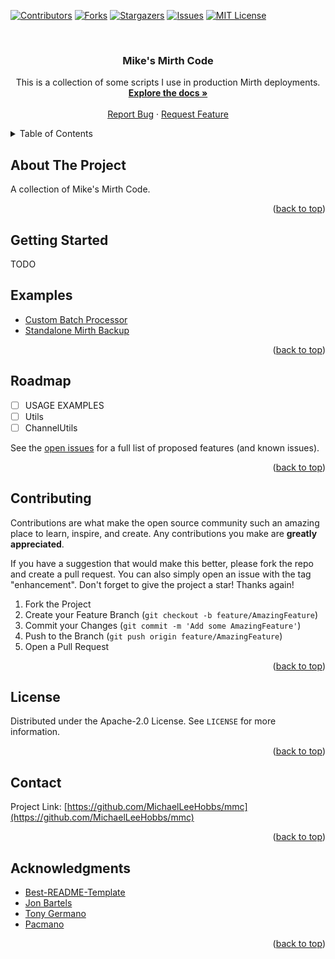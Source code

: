 <div id="top"></div>
<!--
*** Thanks for checking out the Best-README-Template. If you have a suggestion
*** that would make this better, please fork the repo and create a pull request
*** or simply open an issue with the tag "enhancement".
*** Don't forget to give the project a star!
*** Thanks again! Now go create something AMAZING! :D
-->



<!-- PROJECT SHIELDS -->
<!--
*** I'm using markdown "reference style" links for readability.
*** Reference links are enclosed in brackets [ ] instead of parentheses ( ).
*** See the bottom of this document for the declaration of the reference variables
*** for contributors-url, forks-url, etc. This is an optional, concise syntax you may use.
*** https://www.markdownguide.org/basic-syntax/#reference-style-links
-->
[![Contributors][contributors-shield]][contributors-url]
[![Forks][forks-shield]][forks-url]
[![Stargazers][stars-shield]][stars-url]
[![Issues][issues-shield]][issues-url]
[![MIT License][license-shield]][license-url]



<!-- PROJECT LOGO -->
<br />
<div align="center">
<h3 align="center">Mike's Mirth Code</h3>

  <p align="center">
    This is a collection of some scripts I use in production Mirth deployments.
    <br />
    <a href="https://github.com/MichaelLeeHobbs/mmc"><strong>Explore the docs »</strong></a>
    <br />
    <br />
    <a href="https://github.com/MichaelLeeHobbs/mmc/issues">Report Bug</a>
    ·
    <a href="https://github.com/MichaelLeeHobbs/mmc/issues">Request Feature</a>
  </p>
</div>



<!-- TABLE OF CONTENTS -->
<details>
  <summary>Table of Contents</summary>
  <ol>
    <li><a href="#about-the-project">About The Project</a></li>
    <li><a href="#getting-started">Getting Started</a></li>
    <li><a href="#usage">Usage</a></li>
    <li><a href="#roadmap">Roadmap</a></li>
    <li><a href="#contributing">Contributing</a></li>
    <li><a href="#license">License</a></li>
    <li><a href="#contact">Contact</a></li>
    <li><a href="#acknowledgments">Acknowledgments</a></li>
  </ol>
</details>



<!-- ABOUT THE PROJECT -->
## About The Project

A collection of Mike's Mirth Code.

<p align="right">(<a href="#top">back to top</a>)</p>


<!-- GETTING STARTED -->
## Getting Started

TODO


<!-- USAGE EXAMPLES -->
## Examples
* [Custom Batch Processor](https://github.com/MichaelLeeHobbs/mmc/blob/main/src/Examples/customBatchProcessor.js)
* [Standalone Mirth Backup](https://github.com/MichaelLeeHobbs/mmc/tree/main/src/codeTempaltes/StandaloneMirthBackup)

<p align="right">(<a href="#top">back to top</a>)</p>

<!-- ROADMAP -->
## Roadmap

- [ ] USAGE EXAMPLES
- [ ] Utils
- [ ] ChannelUtils

See the [open issues](https://github.com/MichaelLeeHobbs/mmc/issues) for a full list of proposed features (and known issues).

<p align="right">(<a href="#top">back to top</a>)</p>


<!-- CONTRIBUTING -->
## Contributing

Contributions are what make the open source community such an amazing place to learn, inspire, and create. Any contributions you make are **greatly appreciated**.

If you have a suggestion that would make this better, please fork the repo and create a pull request. You can also simply open an issue with the tag "enhancement".
Don't forget to give the project a star! Thanks again!

1. Fork the Project
2. Create your Feature Branch (`git checkout -b feature/AmazingFeature`)
3. Commit your Changes (`git commit -m 'Add some AmazingFeature'`)
4. Push to the Branch (`git push origin feature/AmazingFeature`)
5. Open a Pull Request

<p align="right">(<a href="#top">back to top</a>)</p>



<!-- LICENSE -->
## License

Distributed under the Apache-2.0 License. See `LICENSE` for more information.

<p align="right">(<a href="#top">back to top</a>)</p>



<!-- CONTACT -->
## Contact

Project Link: [https://github.com/MichaelLeeHobbs/mmc](https://github.com/MichaelLeeHobbs/mmc)

<p align="right">(<a href="#top">back to top</a>)</p>



<!-- ACKNOWLEDGMENTS -->
## Acknowledgments

* [Best-README-Template](https://github.com/othneildrew/Best-README-Template)
* [Jon Bartels](https://github.com/jonbartels)
* [Tony Germano](https://github.com/tonygermano)
* [Pacmano](https://github.com/pacmano1)

<p align="right">(<a href="#top">back to top</a>)</p>



<!-- MARKDOWN LINKS & IMAGES -->
<!-- https://www.markdownguide.org/basic-syntax/#reference-style-links -->
[contributors-shield]: https://img.shields.io/github/contributors/MichaelLeeHobbs/mmc.svg?style=for-the-badge
[contributors-url]: https://github.com/MichaelLeeHobbs/mmc/graphs/contributors
[forks-shield]: https://img.shields.io/github/forks/MichaelLeeHobbs/mmc.svg?style=for-the-badge
[forks-url]: https://github.com/MichaelLeeHobbs/mmc/network/members
[stars-shield]: https://img.shields.io/github/stars/MichaelLeeHobbs/mmc.svg?style=for-the-badge
[stars-url]: https://github.com/MichaelLeeHobbs/mmc/stargazers
[issues-shield]: https://img.shields.io/github/issues/MichaelLeeHobbs/mmc.svg?style=for-the-badge
[issues-url]: https://github.com/MichaelLeeHobbs/mmc/issues
[license-shield]: https://img.shields.io/github/license/MichaelLeeHobbs/mmc.svg?style=for-the-badge
[license-url]: https://github.com/MichaelLeeHobbs/mmc/blob/master/LICENSE.txt

